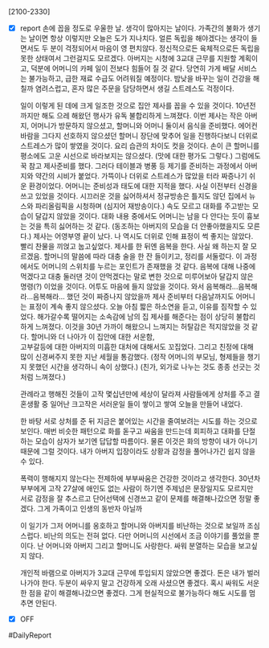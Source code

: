 
[2100-2330]
- [x] report
	손에 꼽을 정도로 우울한 날. 생각이 많아지는 날이다.
	가족간의 불화가 생기는 날이면 항상 이렇지만 오늘은 도가 지나치다.
	얼른 독립을 해야겠다는 생각이 들면서도 두 분이 걱정되어서 마음이 영 편치않다.
	정신적으로든 육체적으로든 독립을 못한 상태여서 그런걸지도 모르겠다. 
	아버지는 시청에 3교대 근무를 지원할 계획이고, 
	덕분에 어머니의 카페 일이 전보다 힘들어 질 것 같다. 
	당연히 가게 배달 서비스는 불가능하고, 급한 재료 수급도 어려워질 예정이다.
	밤낮을 바꾸는 일이 건강을 해칠까 염려스럽고, 혼자 많은 주문을 담당하면서 생길 
	스트레스도 걱정이다. 
	
	일이 이렇게 된 데에 크게 일조한 것으로 집안 제사를 꼽을 수 있을 것이다. 
	10년전까지만 해도 으레 해왔던 행사가 유독 불합리하게 느껴졌다.
	이번 제사는 작은 아버지, 어머니가 방문하지 않으셨고, 할머니와 어머니 둘이서 
	음식을 준비했다. 에어컨바람을 그다지 선호하지 않으셨던 할머니 장단에 맞추어 
	일을 진행하다보니 더위로 스트레스가 많이 쌓였을 것이다. 요리 습관의 차이도 컷을 것이다.
	손이 큰 할머니를 평소에도 고운 시선으로 바라보지는 않으셨다. (맛에 대한 평가도 그렇다.) 
	그럼에도 꾹 참고 제사준비를 했다. 그러다 테이블과 병풍 등 제기를 준비하는 과정에서 
	아버지와 약간의 시비가 붙었다. 가뜩이나 더위로 스트레스가 많았을 터라 짜증나기
	쉬운 환경이었다. 어머니는 준비성과 태도에 대한 지적을 했다. 
	사실 이전부터 신경을 쓰고 있었을 것이다. 
	시끄러운 것을 싫어하셔서 정규방송은 틀지도 않던 집에서 뉴스와 파리올림픽을 시청하며 (심지어 재방송이다.) 속도 모르고  대화를 주고받는 모습이 달갑지 않았을 것이다. 
	대화 내용 중에서도 어머니는 남을 다 안다는 듯이 흉보는 것을 특히 싫어하는 것 같다. 
	(동조하는 아버지의 모습을 더 안좋아했을지도 모른다.) 
	제사는 어영부영 끝이 났다. 나 역시도 더위로 인해 표정이 썩 좋지는 않았다. 
	빨리 찬물을 끼얹고 눕고싶었다. 
	제사를 한 뒤엔 음복을 한다. 사실 왜 하는지 잘 모르겠음. 
	할머니의 말씀에 따라 대충 술을 한 잔 들이키고, 정리를 서둘렀다. 
	이 과정에서도 어머니의 스위치를 누르는 포인트가 존재했을 것 같다. 
	음복에 대해 나중에 먹겠다고 대충 둘러댄 것이 안먹겠다는 말로 변한 것으로 
	미루어보아 달갑지 않은 명령(?) 이었을 것이다. 어투도 마음에 들지 않았을 것이다. 
	와서 음복해라...음복해라...음복해라... 했던 것이 짜증나지 않았을까 
	제사 준비부터 다음날까지도 어머니는 표정이 계속 좋지 않으셨다. 
	오늘 아침 짧은 하소연을 듣고, 이유를 짐작할 수 있었다. 
	해가갈수록 떨어지는 소속감에 남의 집 제사를 해준다는 점이 상당히 불합리 하게 느껴졌다. 
	이것을 30년 가까이 해왔으니 느껴지는 허탈감은 적지않았을 것 같다.
	할머니와 더 나아가 이 집안에 대한 서운함,  
	고부갈등에 대한 아버지의 미흡한 대처에 대해서도 꼬집었다.
	그리고 친정에 대해 많이 신경써주지 못한 지난 세월을 통감했다. 
	(정작 어머니의 부모님, 형제들을 챙기지 못했던 시간을 생각하니 속이 상했다.)
	(친가, 외가로 나누는 것도 종종 선긋는 것 처럼 느껴졌다.)
	
	관례라고 행해진 것들이 고작 몇십년만에 세상이 달라져 사람들에게 상처를 주고
	결혼생활 중 일어난 크고작은 서러운일 들이 쌓이고 쌓여 오늘을 만들어 내었다. 
	
	한 바탕 서로 상처를 준 뒤 지금은 붙어있는 시간을 줄여보려는 시도를 하는 것으로 보인다. 
	매번 비슷한 패턴으로 화를 돋구고 싸움을 만드는데 회피하고 대화를 단절하는 모습이 삼자가 보기엔 답답할 따름이다. 물론 이것은 화의 방향이 내가 아니기 때문에 그럴 것이다. 내가 아버지 입장이라도 상황과 감정을 풀어나가긴 쉽지 않을 수 있다. 
	
	폭력이 행해지지 않는다는 전제하에 부부싸움은 건강한 것이라고 생각한다.
	30년차 부부에게 고작 27살에 애인도 없는 사람이 하기엔 주제넘은 문장일지도 모르지만 
	서로 감정을 잘 추스르고 단어선택에 신경쓰고 같이 문제를 해결해나갔으면 정말 좋겠다. 
	그게 가족이고 인생의 동반자 아닐까 
	
	이 일기가 그저 어머니를 옹호하고 할머니와 아버지를 비난하는 것으로 보일까 조심스럽다.   비난의 의도는 전혀 없다. 다만 어머니의 시선에서 조금 이야기를 풀었을 뿐이다. 
	난 어머니와 아버지 그리고 할머니도 사랑한다. 
	싸워 분열하는 모습을 보고싶지 않다. 
	
	개인적 바램으로 아버지가 3교대 근무에 투입되지 않았으면 좋겠다. 
	돈은 내가 벌러 나가야 한다. 
	두분이 싸우지 말고 건강하게 오래 사셨으면 좋겠다. 
	혹시 싸워도 서운한 점을 같이 해결해나갔으면 좋겠다. 
	그게 현실적으로 불가능하다 해도 시도를 멈추면 안된다. 
- [x] OFF

#DailyReport 